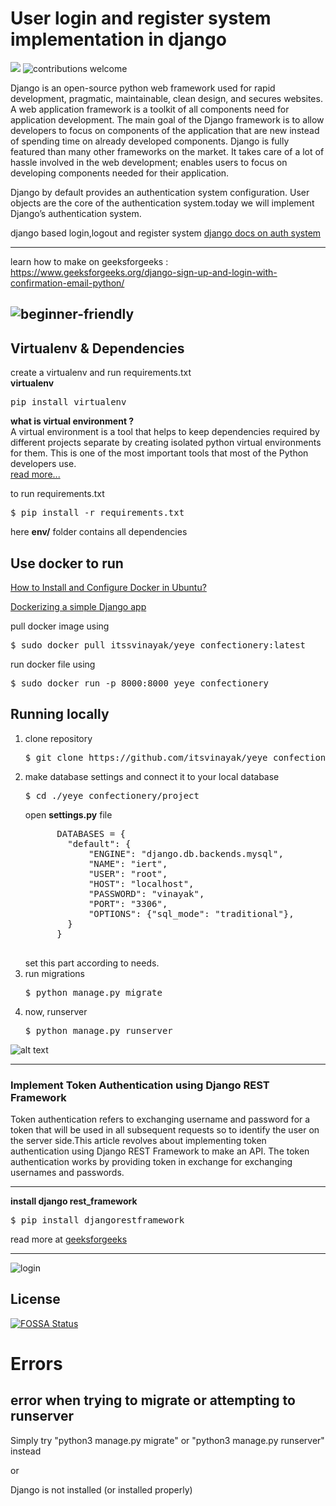 # User login and register system implementation in django
![](https://img.shields.io/github/repo-size/itsvinayak/yeye_confectionery.svg?label=Repo%20size&style=flat-square)&nbsp;![contributions welcome](https://img.shields.io/static/v1.svg?label=Contributions&message=Welcome&color=0059b3&style=flat-square)
&nbsp;


Django is an open-source python web framework used for rapid development, pragmatic, maintainable, clean design, and secures websites. A web application framework is a toolkit of all components need for application development. The main goal of the Django framework is to allow developers to focus on components of the application that are new instead of spending time on already developed components. Django is fully featured than many other frameworks on the market. It takes care of a lot of hassle involved in the web development; enables users to focus on developing components needed for their application.

Django by default provides an authentication system configuration. User objects are the core of the authentication system.today we will implement Django’s authentication system.

django based login,logout and register system [django docs on auth system](https://docs.djangoproject.com/en/2.2/topics/auth/default/)

---

learn how to make on geeksforgeeks : https://www.geeksforgeeks.org/django-sign-up-and-login-with-confirmation-email-python/


![beginner-friendly](https://img.shields.io/badge/beginner%20friendly-django%20project%20-green)
---


## Virtualenv & Dependencies

create a virtualenv and run requirements.txt<br/>
<b>virtualenv</b>

<pre>pip install virtualenv</pre>

<b> what is virtual environment ? </b><br/>
A virtual environment is a tool that helps to keep dependencies required by different projects separate by creating isolated python virtual environments for them. This is one of the most important tools that most of the Python developers use.
<br/>
<a href="https://www.geeksforgeeks.org/python-virtual-environment/" >read more... </a>

to run requirements.txt

<pre>$ pip install -r requirements.txt</pre>

here <b>env/</b> folder contains all dependencies

## Use docker to run

<a href="https://www.geeksforgeeks.org/how-to-install-and-configure-docker-in-ubuntu/" tagret="_black" >How to Install and Configure Docker in Ubuntu?</a>

<a href="https://www.geeksforgeeks.org/dockerizing-a-simple-django-app/" target="_black">Dockerizing a simple Django app</a>

pull docker image using
<pre>$ sudo docker pull itssvinayak/yeye_confectionery:latest</pre>

run docker file using
<pre>$ sudo docker run -p 8000:8000 yeye_confectionery</pre>

## Running locally

<ol>
  <li>
      clone repository
      <pre>$ git clone https://github.com/itsvinayak/yeye_confectionery.git</pre>
  </li>
  <li>
     make database settings and connect it to your local database
    <pre>$ cd ./yeye_confectionery/project </pre>
    open <b>settings.py</b> file
    <pre>
      DATABASES = {
        "default": {
            "ENGINE": "django.db.backends.mysql",
            "NAME": "iert",
            "USER": "root",
            "HOST": "localhost",
            "PASSWORD": "vinayak",
            "PORT": "3306",
            "OPTIONS": {"sql_mode": "traditional"},
        }
      }
   </pre>
   set this part according to needs.
  </li>
  <li>
    run migrations
    <pre>$ python manage.py migrate</pre>
  </li>
  <li>
    now, runserver
    <pre>$ python manage.py runserver</pre>
  </li>
 </ol>

![alt text](https://github.com/itsvinayak/yeye_confectionery/blob/master/Screenshot%20from%202019-07-23%2007-26-47.png)


---



### Implement Token Authentication using Django REST Framework

Token authentication refers to exchanging username and password for a token that will be used in all subsequent requests so to identify the user on the server side.This article revolves about implementing token authentication using Django REST Framework to make an API. The token authentication works by providing token in exchange for exchanging usernames and passwords.

---
<b>install django rest_framework</b>
<pre>$ pip install djangorestframework</pre>

read more at <a href="https://www.geeksforgeeks.org/implement-token-authentication-using-django-rest-framework/">geeksforgeeks</a>

---


![login](https://github.com/itsvinayak/yeye_confectionery/blob/master/Screenshot%20from%202019-07-23%2007-27-12.png)


## License
[![FOSSA Status](https://app.fossa.com/api/projects/git%2Bgithub.com%2Fitsvinayak%2Fyeye_confectionery.svg?type=large)](https://app.fossa.com/projects/git%2Bgithub.com%2Fitsvinayak%2Fyeye_confectionery?ref=badge_large)



# Errors

## error when trying to migrate or attempting to runserver

Simply try "python3 manage.py migrate" or "python3 manage.py runserver" instead

or

Django is not installed (or installed properly)
